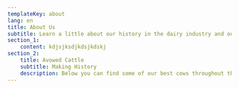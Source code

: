 ```yaml
---
templateKey: about
lang: en
title: About Us
subtitle: Learn a little about our history in the dairy industry and our journey in being one of the best Holstein cattle breeders and promoters of genetic improvement in Mexico. 
section_1:
    content: kdjsjksdjkdsjkdskj
section_2:
    title: Avowed Cattle
    subtitle: Making History
    description: Below you can find some of our best cows throughout the years
---
```

